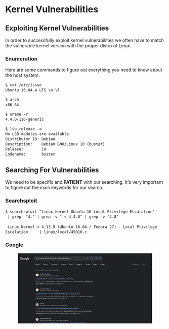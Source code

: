 # Kernel Vulnerabilities



## Exploiting Kernel Vulnerabilities

In order to successfully exploit kernel vulnerabilities we often have to match the vulnerable kernel version with the proper distro of Linux.&#x20;

### Enumeration

Here are some commands to figure out everything you need to know about the host system.

```shell-session
$ cat /etc/issue
Ubuntu 16.04.4 LTS \n \l
```

```shell-session
$ arch 
x86_64
```

```shell-session
$ uname -r 
4.4.0-116-generic
```

```shell-session
$ lsb_release -a
No LSB modules are available.
Distributor ID: Debian
Description:    Debian GNU/Linux 10 (buster)
Release:        10
Codename:       buster
```



## Searching For Vulnerabilities

We need to be specific and **PATIENT** with our searching. It's very important to figure out the main keywords for our search.

### Searchsploit

```shell-session
$ searchsploit "linux kernel Ubuntu 16 Local Privilege Escalation"  
 | grep  "4." | grep -v " < 4.4.0" | grep -v "4.8"
 
 Linux Kernel < 4.13.9 (Ubuntu 16.04 / Fedora 27) - Local Privilege Escalation     | linux/local/45010.c
```



### Google

<figure><img src="../../../.gitbook/assets/image (5) (1).png" alt=""><figcaption></figcaption></figure>
